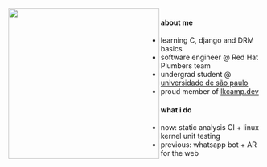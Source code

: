 <img height="300" align="left" src="https://user-images.githubusercontent.com/39812919/122685073-b5075180-d1df-11eb-8172-9ee6ada53190.gif" />

#### about me

- learning C, django and DRM basics
- software engineer @ Red Hat Plumbers team
- undergrad student @ [universidade de são paulo](https://www5.usp.br)
- proud member of [lkcamp.dev](LKCamp)

#### what i do

- now: static analysis CI + linux kernel unit testing
- previous: whatsapp bot + AR for the web
